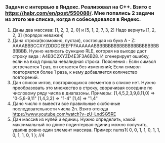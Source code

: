 ### Задачи с интервью в Яндекс. Реализовал на C++. Взято с https://habr.com/en/post/550088/. Мне попались 2 задачи из этого же списка, когда я собеседовался в Яндекс.
1. Даны два массива: [1, 2, 3, 2, 0] и [5, 1, 2, 7, 3, 2] Надо вернуть [1, 2, 2, 3] (порядок неважен)
2. Дана строка(возможно, пустая), состоящая из букв A - Z: AAAABBBCCXYZDDDDEEEFFFAAAAAABBBBBBBBBBBBBBBBBBBBBBBBBBBB. Нужно написать функцию RLE, которая на выходе даст строку вида : A4B3C2XYZD4E3F3A6B28. И сгенерирует ошибку, если на вход пришла невалидная строка. Пояснения : Если символ встречается 1 раз, он остается без изменений; Если символ повторяется более 1 раза, к нему добавляется количество повторений.
3. Дан список интов, повторяющихся элементов в списке нет. Нужно преобразовать это множество в строку, сворачивая соседние по числовому ряду числа в диапазоны. Примеры:
[1,4,5,2,3,9,8,11,0] => "0-5,8-9,11" [1,4,3,2] => "1-4" [1,4] => "1,4"
4. Дано число n вывести все правильные скобочные последовательности числа 2n. Взято отсюда https://www.youtube.com/watch?v=zU-LndSG5RE
5. Дан массив из нулей и единиц. Нужно определить, какой максимальный по длине подинтервал единиц можно получить, удалив ровно один элемент массива. Пример: nums1{ 0, 0, 1, 1, 0, 1, 1, 0, 1, 1, 0, 1 };  //4
